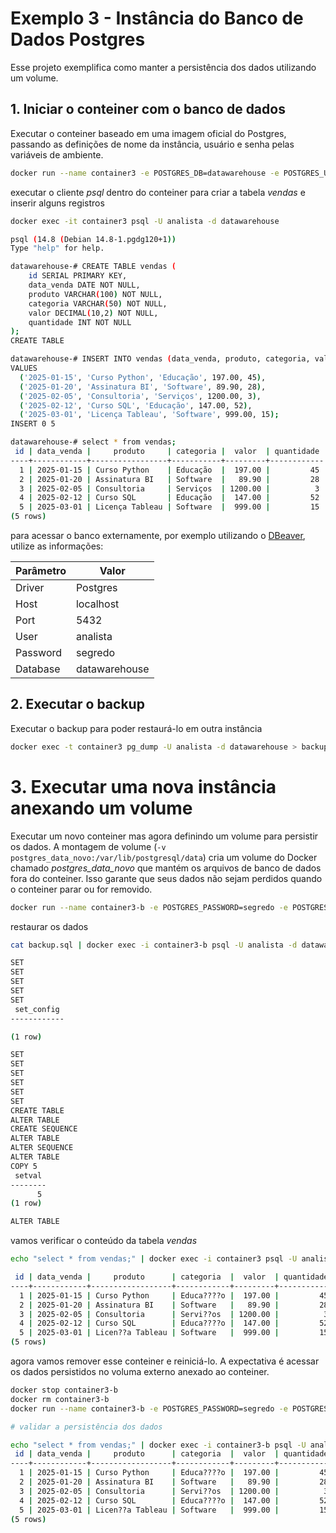 # Exemplo 3 - Instância do Banco de Dados Postgres

Esse projeto exemplifica como manter a persistência dos dados utilizando um volume.


## 1. Iniciar o conteiner com o banco de dados

Executar o conteiner baseado em uma imagem oficial do Postgres, passando as definições de nome da instância, usuário e senha pelas variáveis de ambiente.
```sh
docker run --name container3 -e POSTGRES_DB=datawarehouse -e POSTGRES_USER=analista -e POSTGRES_PASSWORD=segredo -p 5432:5432 -d postgres:14.8
```

executar o cliente *psql* dentro do conteiner para criar a tabela *vendas* e inserir alguns registros

```sh
docker exec -it container3 psql -U analista -d datawarehouse

psql (14.8 (Debian 14.8-1.pgdg120+1))
Type "help" for help.

datawarehouse-# CREATE TABLE vendas (
    id SERIAL PRIMARY KEY,
    data_venda DATE NOT NULL,
    produto VARCHAR(100) NOT NULL,
    categoria VARCHAR(50) NOT NULL,
    valor DECIMAL(10,2) NOT NULL,
    quantidade INT NOT NULL
);
CREATE TABLE

datawarehouse-# INSERT INTO vendas (data_venda, produto, categoria, valor, quantidade)
VALUES
  ('2025-01-15', 'Curso Python', 'Educação', 197.00, 45),
  ('2025-01-20', 'Assinatura BI', 'Software', 89.90, 28),
  ('2025-02-05', 'Consultoria', 'Serviços', 1200.00, 3),
  ('2025-02-12', 'Curso SQL', 'Educação', 147.00, 52),
  ('2025-03-01', 'Licença Tableau', 'Software', 999.00, 15);
INSERT 0 5

datawarehouse-# select * from vendas;
 id | data_venda |     produto     | categoria |  valor  | quantidade
----+------------+-----------------+-----------+---------+------------
  1 | 2025-01-15 | Curso Python    | Educação  |  197.00 |         45
  2 | 2025-01-20 | Assinatura BI   | Software  |   89.90 |         28
  3 | 2025-02-05 | Consultoria     | Serviços  | 1200.00 |          3
  4 | 2025-02-12 | Curso SQL       | Educação  |  147.00 |         52
  5 | 2025-03-01 | Licença Tableau | Software  |  999.00 |         15
(5 rows)
```

para acessar o banco externamente, por exemplo utilizando o [DBeaver](https://dbeaver.io), utilize as informações:

Parâmetro|Valor
---|---
Driver| Postgres
Host| localhost
Port| 5432
User| analista
Password| segredo
Database| datawarehouse


## 2. Executar o backup

Executar o backup para poder restaurá-lo em outra instância
```sh
docker exec -t container3 pg_dump -U analista -d datawarehouse > backup.sql
```

# 3. Executar uma nova instância anexando um volume

Executar um novo conteiner mas agora definindo um volume para persistir os dados. A montagem de volume (```-v postgres_data_novo:/var/lib/postgresql/data```) cria um volume do Docker chamado *postgres_data_novo* que mantém os arquivos de banco de dados fora do conteiner. Isso garante que seus dados não sejam perdidos quando o conteiner parar ou for removido.

```sh
docker run --name container3-b -e POSTGRES_PASSWORD=segredo -e POSTGRES_USER=analista -e POSTGRES_DB=datawarehouse -v container3-vol:/var/lib/postgresql/data -p 5433:5432 -d postgres:14.8
```

restaurar os dados
```sh
cat backup.sql | docker exec -i container3-b psql -U analista -d datawarehouse

SET
SET
SET
SET
SET
 set_config
------------

(1 row)

SET
SET
SET
SET
SET
SET
CREATE TABLE
ALTER TABLE
CREATE SEQUENCE
ALTER TABLE
ALTER SEQUENCE
ALTER TABLE
COPY 5
 setval
--------
      5
(1 row)

ALTER TABLE
```

vamos verificar o conteúdo da tabela *vendas*
```sh
echo "select * from vendas;" | docker exec -i container3 psql -U analista -d datawarehouse

 id | data_venda |     produto      | categoria  |  valor  | quantidade
----+------------+------------------+------------+---------+------------
  1 | 2025-01-15 | Curso Python     | Educa????o |  197.00 |         45
  2 | 2025-01-20 | Assinatura BI    | Software   |   89.90 |         28
  3 | 2025-02-05 | Consultoria      | Servi??os  | 1200.00 |          3
  4 | 2025-02-12 | Curso SQL        | Educa????o |  147.00 |         52
  5 | 2025-03-01 | Licen??a Tableau | Software   |  999.00 |         15
(5 rows)
```

agora vamos remover esse conteiner e reiniciá-lo. A expectativa é acessar os dados persistidos no voluma externo anexado ao conteiner.

```sh
docker stop container3-b
docker rm container3-b
docker run --name container3-b -e POSTGRES_PASSWORD=segredo -e POSTGRES_USER=analista -e POSTGRES_DB=datawarehouse -v container3-vol:/var/lib/postgresql/data -p 5433:5432 -d postgres:14.8

# validar a persistência dos dados

echo "select * from vendas;" | docker exec -i container3-b psql -U analista -d datawarehouse
 id | data_venda |     produto      | categoria  |  valor  | quantidade
----+------------+------------------+------------+---------+------------
  1 | 2025-01-15 | Curso Python     | Educa????o |  197.00 |         45
  2 | 2025-01-20 | Assinatura BI    | Software   |   89.90 |         28
  3 | 2025-02-05 | Consultoria      | Servi??os  | 1200.00 |          3
  4 | 2025-02-12 | Curso SQL        | Educa????o |  147.00 |         52
  5 | 2025-03-01 | Licen??a Tableau | Software   |  999.00 |         15
(5 rows)
```

